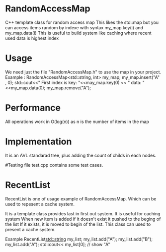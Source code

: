 # RandomAccessMap
C++ template class for random access map
This likes the std::map but you can access items random by indexe with syntax my_map.key(i) and my_map.data(i)
This is useful to build system like caching where recent used data is highest index 



# Usage
We need just the file "RandomAccessMap.h" to use the map in your project.
Example :
RandomAccessMap<std::string, int> my_map;
my_map.insert("A" , 0);
std::cout<<" First index is key: "<<may_map.key(0) << " data: "<<my_map.data(0);
my_map.remove("A");


# Performance
All operations work in O(log(n)) as n is the number of items in the map

# Implementation
It is an AVL standarad tree, plus adding the count of childs in each nodes.

#Testing
file test.cpp contains some test cases.


# RecentList

RecentList is one of usage example of RandomAccessMap. Which can be used to repesent a cache system.

It is a template class provides last in first out system. It is useful for caching system
When new item is added if it doesn't exist it pushed to the beging of the list
If it exists, it is moved to begin of the list.
This class can used to present a cache system.

Example 
 RecentList<std::string> my_list;
 my_list.add("A");
 my_list.add("B");
 my_list.add("A");
 std::cout<< my_list[0]; // show "A"
